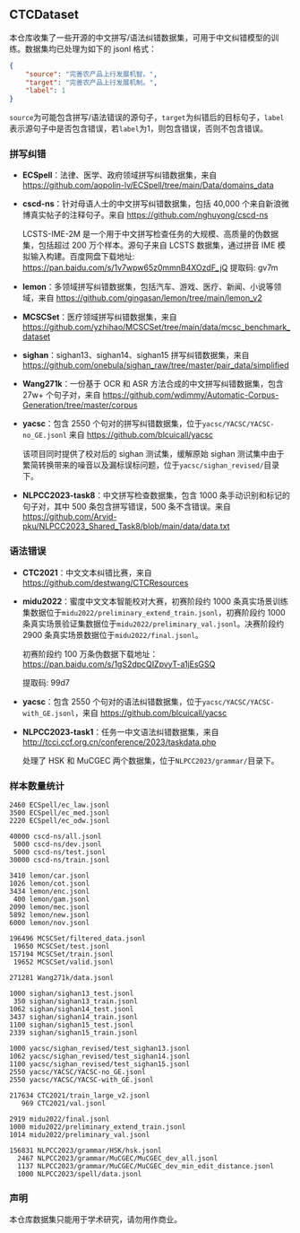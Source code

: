 ## CTCDataset

本仓库收集了一些开源的中文拼写/语法纠错数据集，可用于中文纠错模型的训练。数据集均已处理为如下的 jsonl 格式：

```json
{
    "source": "完善农产品上行发展机智。",
    "target": "完善农产品上行发展机制。",
    "label": 1
}
```

`source`为可能包含拼写/语法错误的源句子，`target`为纠错后的目标句子，`label`表示源句子中是否包含错误，若`label`为1，则包含错误，否则不包含错误。

### 拼写纠错

- **ECSpell**：法律、医学、政府领域拼写纠错数据集，来自 
  https://github.com/aopolin-lv/ECSpell/tree/main/Data/domains_data

- **cscd-ns**：针对母语人士的中文拼写纠错数据集，包括 40,000 个来自新浪微博真实帖子的注释句子。来自
  https://github.com/nghuyong/cscd-ns
  
  LCSTS-IME-2M 是一个用于中文拼写检查任务的大规模、高质量的伪数据集，包括超过 200 万个样本。源句子来自 LCSTS 数据集，通过拼音 IME 模拟输入构建。百度网盘下载地址: https://pan.baidu.com/s/1v7wpw65z0mmnB4XOzdF_jQ  提取码: gv7m
  
- **lemon**：多领域拼写纠错数据集，包括汽车、游戏、医疗、新闻、小说等领域，来自 https://github.com/gingasan/lemon/tree/main/lemon_v2

- **MCSCSet**：医疗领域拼写纠错数据集，来自
  https://github.com/yzhihao/MCSCSet/tree/main/data/mcsc_benchmark_dataset

- **sighan**：sighan13、sighan14、sighan15 拼写纠错数据集，来自
  https://github.com/onebula/sighan_raw/tree/master/pair_data/simplified

- **Wang271k**：一份基于 OCR 和 ASR 方法合成的中文拼写纠错数据集，包含 27w+ 个句子对，来自 
  https://github.com/wdimmy/Automatic-Corpus-Generation/tree/master/corpus

- **yacsc**：包含 2550 个句对的拼写纠错数据集，位于`yacsc/YACSC/YACSC-no_GE.jsonl`
  来自 https://github.com/blcuicall/yacsc
  
  该项目同时提供了校对后的 sighan 测试集，缓解原始 sighan 测试集中由于繁简转换带来的噪音以及漏标误标问题，位于`yacsc/sighan_revised/`目录下。

- **NLPCC2023-task8**：中文拼写检查数据集，包含 1000 条手动识别和标记的句子对，其中 500 条包含拼写错误，500 条不含错误。来自 
  https://github.com/Arvid-pku/NLPCC2023_Shared_Task8/blob/main/data/data.txt

### 语法错误

- **CTC2021**：中文文本纠错比赛，来自 https://github.com/destwang/CTCResources
- **midu2022**：蜜度中文文本智能校对大赛，初赛阶段约 1000 条真实场景训练集数据位于`midu2022/preliminary_extend_train.jsonl`，初赛阶段约 1000 条真实场景验证集数据位于`midu2022/preliminary_val.jsonl`。决赛阶段约 2900 条真实场景数据位于`midu2022/final.jsonl`。
  
  初赛阶段约 100 万条伪数据下载地址：
  https://pan.baidu.com/s/1gS2dpcQIZpvyT-a1jEsGSQ
  
  提取码: 99d7
- **yacsc**：包含 2550 个句对的语法纠错数据集，位于`yacsc/YACSC/YACSC-with_GE.jsonl`，来自 https://github.com/blcuicall/yacsc
- **NLPCC2023-task1**：任务一中文语法纠错数据集，来自 http://tcci.ccf.org.cn/conference/2023/taskdata.php
  
  处理了 HSK 和 MuCGEC 两个数据集，位于`NLPCC2023/grammar/`目录下。

### 样本数量统计

```shell
2460 ECSpell/ec_law.jsonl
3500 ECSpell/ec_med.jsonl
2220 ECSpell/ec_odw.jsonl

40000 cscd-ns/all.jsonl
 5000 cscd-ns/dev.jsonl
 5000 cscd-ns/test.jsonl
30000 cscd-ns/train.jsonl

3410 lemon/car.jsonl
1026 lemon/cot.jsonl
3434 lemon/enc.jsonl
 400 lemon/gam.jsonl
2090 lemon/mec.jsonl
5892 lemon/new.jsonl
6000 lemon/nov.jsonl

196496 MCSCSet/filtered_data.jsonl
 19650 MCSCSet/test.jsonl
157194 MCSCSet/train.jsonl
 19652 MCSCSet/valid.jsonl

271281 Wang271k/data.jsonl

1000 sighan/sighan13_test.jsonl
 350 sighan/sighan13_train.jsonl
1062 sighan/sighan14_test.jsonl
3437 sighan/sighan14_train.jsonl
1100 sighan/sighan15_test.jsonl
2339 sighan/sighan15_train.jsonl

1000 yacsc/sighan_revised/test_sighan13.jsonl
1062 yacsc/sighan_revised/test_sighan14.jsonl
1100 yacsc/sighan_revised/test_sighan15.jsonl
2550 yacsc/YACSC/YACSC-no_GE.jsonl
2550 yacsc/YACSC/YACSC-with_GE.jsonl

217634 CTC2021/train_large_v2.jsonl
   969 CTC2021/val.jsonl

2919 midu2022/final.jsonl
1000 midu2022/preliminary_extend_train.jsonl
1014 midu2022/preliminary_val.jsonl

156831 NLPCC2023/grammar/HSK/hsk.jsonl
  2467 NLPCC2023/grammar/MuCGEC/MuCGEC_dev_all.jsonl
  1137 NLPCC2023/grammar/MuCGEC/MuCGEC_dev_min_edit_distance.jsonl
  1000 NLPCC2023/spell/data.jsonl
```

### 声明

本仓库数据集只能用于学术研究，请勿用作商业。


